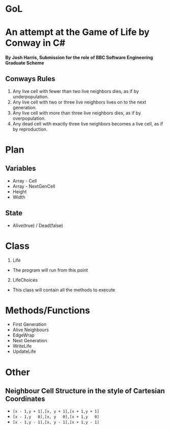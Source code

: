 # GoL

# An attempt at the Game of Life by Conway in C#
#### By Josh Harris, Submission for the role of BBC Software Engineering Graduate Scheme
## Conways Rules
1. Any live cell with fewer than two live neighbors dies, as if by underpopulation.
2. Any live cell with two or three live neighbors lives on to the next generation.
3. Any live cell with more than three live neighbors dies, as if by overpopulation.
4. Any dead cell with exactly three live neighbors becomes a live cell, as if by reproduction.

# Plan
## Variables
- Array - Cell
- Array - NextGenCell
- Height
- Width

## State 
- Alive(true) / Dead(false)

# Class
1. Life         
- The program will run from this point
2. LifeChoices
- This class will contain all the methods to execute

# Methods/Functions
- First Generation
- Alive Neighbours
- EdgeWrap
- Next Generation
- WriteLife
- UpdateLife

# Other
## Neighbour Cell Structure in the style of Cartesian Coordinates

- `[x - 1,y + 1],[x, y + 1],[x + 1,y + 1]`
- `[x - 1,y   0],[x, y   0],[x + 1,y   0]`
- `[x - 1,y - 1],[x, y - 1],[x + 1,y - 1]`
